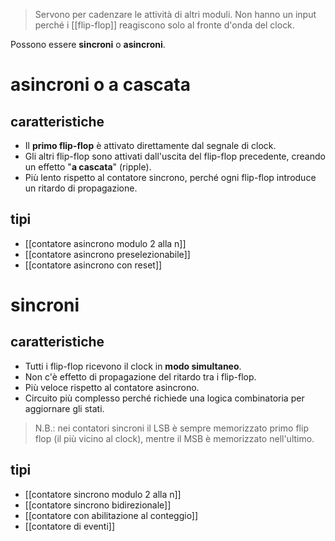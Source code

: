 > Servono per cadenzare le attività di altri moduli. Non hanno un input perché i [[flip-flop]] reagiscono solo al fronte d'onda del clock.

Possono essere **sincroni** o **asincroni**.

# asincroni o a cascata

## caratteristiche

- Il **primo flip-flop** è attivato direttamente dal segnale di clock.
- Gli altri flip-flop sono attivati dall'uscita del flip-flop precedente, creando un effetto "**a cascata**" (ripple).
- Più lento rispetto al contatore sincrono, perché ogni flip-flop introduce un ritardo di propagazione.

## tipi

- [[contatore asincrono modulo 2 alla n]]
- [[contatore asincrono preselezionabile]]
- [[contatore asincrono con reset]]

# sincroni

## caratteristiche
- Tutti i flip-flop ricevono il clock in **modo simultaneo**.
- Non c'è effetto di propagazione del ritardo tra i flip-flop.
- Più veloce rispetto al contatore asincrono.
- Circuito più complesso perché richiede una logica combinatoria per aggiornare gli stati.

> N.B.: nei contatori sincroni il LSB è sempre memorizzato primo flip flop (il più vicino al clock), mentre il MSB è memorizzato nell'ultimo.

## tipi
- [[contatore sincrono modulo 2 alla n]]
- [[contatore sincrono bidirezionale]]
- [[contatore con abilitazione al conteggio]]
- [[contatore di eventi]]